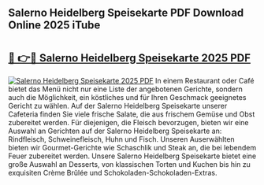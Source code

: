 ## Salerno Heidelberg Speisekarte PDF Download Online 2025 iTube

# <h2><a href="http://gcebow9.nevu.top/?p=Salerno+Heidelberg+Speisekarte">🔗 👉🔴 Salerno Heidelberg Speisekarte 2025 PDF</a></h2>

[![Salerno Heidelberg Speisekarte 2025 PDF](https://i.imgur.com/dBaPXMq.png)](http://gcebow9.nevu.top/?p=Salerno+Heidelberg+Speisekarte)
In einem Restaurant oder Café bietet das Menü nicht nur eine Liste der angebotenen Gerichte, sondern auch die Möglichkeit, ein köstliches und für Ihren Geschmack geeignetes Gericht zu wählen. Auf der Salerno Heidelberg Speisekarte unserer Cafeteria finden Sie viele frische Salate, die aus frischem Gemüse und Obst zubereitet werden. Für diejenigen, die Fleisch bevorzugen, bieten wir eine Auswahl an Gerichten auf der Salerno Heidelberg Speisekarte an: Rindfleisch, Schweinefleisch, Huhn und Fisch. Unseren Auserwählten bieten wir Gourmet-Gerichte wie Schaschlik und Steak an, die bei lebendem Feuer zubereitet werden. Unsere Salerno Heidelberg Speisekarte bietet eine große Auswahl an Desserts, von klassischen Torten und Kuchen bis hin zu exquisiten Crème Brûlée und Schokoladen-Schokoladen-Extras.
